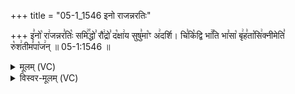 +++
title = "05-1_1546 इनो राजन्नरतिः"

+++
इ꣣नो꣡ रा꣢जन्नर꣣तिः꣡ समि꣢꣯द्धो꣣ रौ꣢द्रो꣣ द꣡क्षा꣢य सुषु꣣मा꣡ꣳ अ꣢दर्शि। चि꣣कि꣡द्वि भा꣢꣯ति भा꣣सा꣡ बृ꣢ह꣣ता꣡सि꣢क्नीमेति꣣ रु꣡श꣢तीम꣣पा꣡ज꣢न् ॥ 05-1:1546 ॥

<details><summary>मूलम् (VC)</summary>

इ꣣नो꣡ रा꣢जन्न꣣रतिः꣡ समि꣢꣯द्धो꣣ रौ꣢द्रो꣣ द꣡क्षा꣢य सुषु꣣मा꣡ꣳ अ꣢दर्शि । चि꣣कि꣡द्वि भा꣢꣯ति भा꣣सा꣡ बृ꣢ह꣣ता꣡सि꣢क्नीमेति꣣ रु꣡श꣢तीम꣣पा꣡ज꣢न् ॥१५४६॥
</details>

<details><summary>विस्वर-मूलम् (VC)</summary>

इनो राजन्नरतिः समिद्धो रौद्रो दक्षाय सुषुमाꣳ अदर्शि । चिकिद्वि भाति भासा बृहतासिक्नीमेति रुशतीमपाजन् ॥१५४६॥
</details>